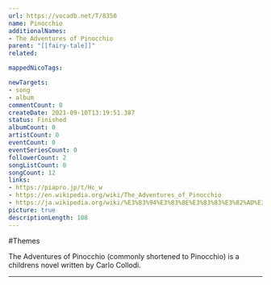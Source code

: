 ```yaml
---
url: https://vocadb.net/T/8350
name: Pinocchio
additionalNames: 
- The Adventures of Pinocchio
parent: "[[fairy-tale]]"
related:

mappedNicoTags:

newTargets:
- song
- album
commentCount: 0
createDate: 2021-09-10T13:19:51.387
status: Finished
albumCount: 0
artistCount: 0
eventCount: 0
eventSeriesCount: 0
followerCount: 2
songListCount: 0
songCount: 12
links: 
- https://piapro.jp/t/Hc_w
- https://en.wikipedia.org/wiki/The_Adventures_of_Pinocchio
- https://ja.wikipedia.org/wiki/%E3%83%94%E3%83%8E%E3%83%83%E3%82%AD%E3%82%AA%E3%81%AE%E5%86%92%E9%99%BA
picture: true
descriptionLength: 108
---
```


#Themes

The Adventures of Pinocchio (commonly shortened to Pinocchio) is a childrens novel written by Carlo Collodi.

---

